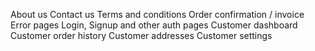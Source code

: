 About us
Contact us
Terms and conditions
Order confirmation / invoice
Error pages
Login, Signup and other auth pages
Customer dashboard
Customer order history
Customer addresses
Customer settings
